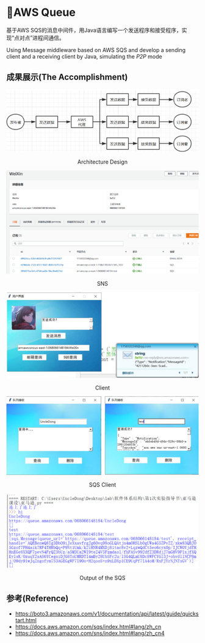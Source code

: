 # :beginner:AWS Queue

基于AWS SQS的消息中间件，用Java语言编写一个发送程序和接受程序，实现“点对点”进程间通信。

Using  Message middleware based on AWS SQS and develop a sending client and a receiving client by Java, simulating the *P2P* mode

## 成果展示(The Accomplishment)

![image-20200811084836806](pics/image-20200811084836806.png)

<center>Architecture Design </center>

![image-20200811085030604](pics/image-20200811085030604.png)

<center>SNS </center>

![image-20200811085100953](pics/image-20200811085100953.png)

<center>Client</center>

![image-20200811085140511](pics/image-20200811085140511.png)

<center>SQS Client</center>

![image-20200811085217976](pics/image-20200811085217976.png)

<center>Output of the SQS</center>



## 参考(Reference)

- https://boto3.amazonaws.com/v1/documentation/api/latest/guide/quickstart.html
- https://docs.aws.amazon.com/sqs/index.html#lang/zh_cn
- https://docs.aws.amazon.com/sns/index.html#lang/zh_cn4